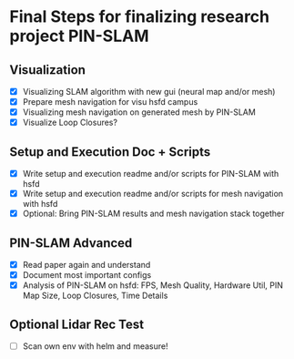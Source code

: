 # Final Steps for finalizing research project PIN-SLAM

## Visualization
- [X] Visualizing SLAM algorithm with new gui (neural map and/or mesh)
- [X] Prepare mesh navigation for visu hsfd campus
- [X] Visualizing mesh navigation on generated mesh by PIN-SLAM
- [X] Visualize Loop Closures?

## Setup and Execution Doc + Scripts
- [X] Write setup and execution readme and/or scripts for PIN-SLAM with hsfd
- [X] Write setup and execution readme and/or scripts for mesh navigation with hsfd
- [X] Optional: Bring PIN-SLAM results and mesh navigation stack together

## PIN-SLAM Advanced
- [X] Read paper again and understand
- [X] Document most important configs
- [X] Analysis of PIN-SLAM on hsfd: FPS, Mesh Quality, Hardware Util, PIN Map Size, Loop Closures, Time Details

## Optional Lidar Rec Test
- [ ] Scan own env with helm and measure!
